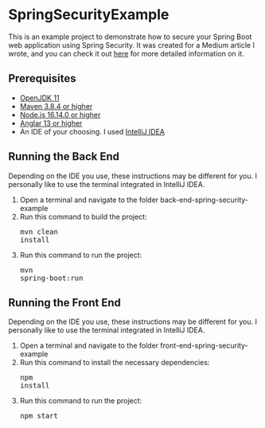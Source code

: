 # SpringSecurityExample

This is an example project to demonstrate how to secure your Spring Boot web application using Spring Security. It was created for a Medium article I wrote, and you can check it out [here](https://medium.com/edataconsulting/how-to-secure-your-web-application-part-i-creating-a-web-app-with-spring-boot-and-angular-50d5e9e2fe96) for more detailed information on it.

## Prerequisites
* [OpenJDK 11](https://docs.aws.amazon.com/corretto/latest/corretto-11-ug/what-is-corretto-11.html)
* [Maven 3.8.4 or higher](https://maven.apache.org/download.cgi)
* [Node.js 16.14.0 or higher](https://nodejs.org/en/)
* [Anglar 13 or higher](https://angular.io/guide/setup-local)
* An IDE of your choosing. I used [IntelliJ IDEA](https://www.jetbrains.com/idea/)

## Running the Back End
Depending on the IDE you use, these instructions may be different for you. I personally like to use the terminal integrated in IntelliJ IDEA.
1. Open a terminal and navigate to the folder back-end-spring-security-example
2. Run this command to build the project: <pre>mvn clean install</pre>
3. Run this command to run the project: <pre>mvn spring-boot:run</pre>

## Running the Front End
Depending on the IDE you use, these instructions may be different for you. I personally like to use the terminal integrated in IntelliJ IDEA.
1. Open a terminal and navigate to the folder front-end-spring-security-example
2. Run this command to install the necessary dependencies: <pre>npm install</pre>
3. Run this command to run the project: <pre>npm start</pre>
